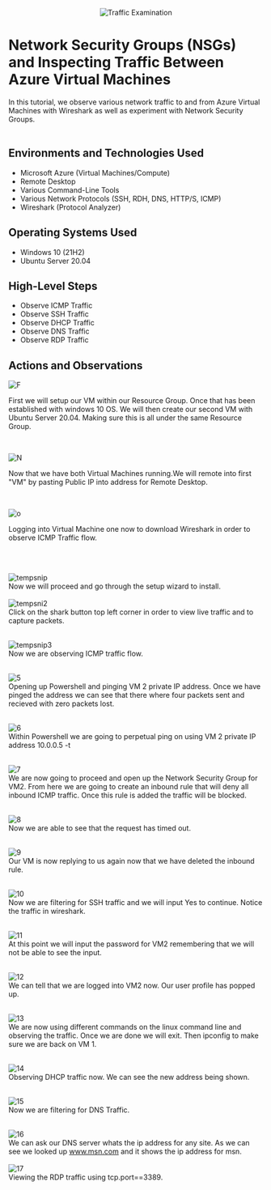 <p align="center">
<img src="https://i.imgur.com/Ua7udoS.png" alt="Traffic Examination"/>
</p>

<h1>Network Security Groups (NSGs) and Inspecting Traffic Between Azure Virtual Machines</h1>
In this tutorial, we observe various network traffic to and from Azure Virtual Machines with Wireshark as well as experiment with Network Security Groups. <br />

<br>

<h2>Environments and Technologies Used</h2>

- Microsoft Azure (Virtual Machines/Compute)
- Remote Desktop
- Various Command-Line Tools
- Various Network Protocols (SSH, RDH, DNS, HTTP/S, ICMP)
- Wireshark (Protocol Analyzer)

<h2>Operating Systems Used </h2>

- Windows 10 (21H2)
- Ubuntu Server 20.04

<h2>High-Level Steps</h2>

- Observe ICMP Traffic
- Observe SSH Traffic
- Observe DHCP Traffic
- Observe DNS Traffic
- Observe RDP Traffic

<h2>Actions and Observations</h2>

<p>

![F](https://github.com/Terry-Jackson/Network-Protocols/assets/155121596/94df29ac-c72c-4bcd-9f4f-8e5bf54f189a)


</p>
<p>
First we will setup our VM within our Resource Group. Once that has been established with windows 10 OS. We will then create our second VM with Ubuntu Server 20.04. Making sure this is all under the same Resource Group.
</p>
<br />

<p>

  ![N](https://github.com/Terry-Jackson/Network-Protocols/assets/155121596/96a39fee-46ab-485d-a66b-80c7580173f8)

</p>
<p>
Now that we have both Virtual Machines running.We will remote into first "VM" by pasting Public IP into address for Remote Desktop.

</p>
<br />

<p>

  ![o](https://github.com/Terry-Jackson/Network-Protocols/assets/155121596/c67282f7-a9d0-48a5-9a49-259a229bc705)
</p>
<p>
Logging into Virtual Machine one now to download Wireshark in order to observe ICMP Traffic flow.
</p>
<br />
<br>

![tempsnip](https://github.com/Terry-Jackson/Network-Protocols/assets/155121596/ea33432c-b2ce-4e49-b334-6e49ab23c6d4)
<br>
Now we will proceed and go through the setup wizard to install.
<br>
<br>
![tempsni2](https://github.com/Terry-Jackson/Network-Protocols/assets/155121596/23f77eaa-b39a-4f12-88ec-fdfcfdeb8af9)
<br>
Click on the shark button top left corner in order to view live traffic and to capture packets.
<br>
<br>

![tempsnip3](https://github.com/Terry-Jackson/Network-Protocols/assets/155121596/6c1f453f-bbb5-4475-a812-f07a50463f8f)
<br>
Now we are observing ICMP traffic flow.
<br>
<br>

![5](https://github.com/Terry-Jackson/Network-Protocols/assets/155121596/9a035cab-3b51-435a-b51c-e3b57e71b44b)
<br>
Opening up Powershell and pinging VM 2 private IP address. Once we have pinged the address we can see that there where four packets sent and recieved with 
zero packets lost.
<br>
<br>

![6](https://github.com/Terry-Jackson/Network-Protocols/assets/155121596/56de7a96-8e01-428f-9019-846dc20687c9)
<br>
Within Powershell we are going to perpetual ping on using VM 2 private IP address 10.0.0.5 -t 
<br>
<br>

![7](https://github.com/Terry-Jackson/Network-Protocols/assets/155121596/7e9a5092-e0b0-4057-892a-6559aa393d7a)
<br>
We are now going to proceed and open up the Network Security Group for VM2. From here we are going to create an inbound rule that will 
deny all inbound ICMP traffic. Once this rule is added the traffic will be blocked.
<br>
<br>

![8](https://github.com/Terry-Jackson/Network-Protocols/assets/155121596/cfb62f7b-3323-4b8e-a7f1-c621bfda9089)
<br>
Now we are able to see that the request has timed out.
<br>
<br>

![9](https://github.com/Terry-Jackson/Network-Protocols/assets/155121596/c4ec10f0-6577-4060-8256-34f49ddfeb2e)
<br>
Our VM is now replying to us again now that we have deleted the inbound rule.
<br>
<br>

![10](https://github.com/Terry-Jackson/Network-Protocols/assets/155121596/e9abfbcf-914c-4083-972f-d5f46c46d4d3)
<br>
Now we are filtering for SSH traffic and we will input Yes to continue. Notice the traffic in wireshark. 
<br>
<br>

![11](https://github.com/Terry-Jackson/Network-Protocols/assets/155121596/12d1104c-21d3-4741-8234-5962c1951942)
<br>
At this point we will input the password for VM2 remembering that we will not be able to see the input.
<br>
<br>

![12](https://github.com/Terry-Jackson/Network-Protocols/assets/155121596/fc9fd588-0c0a-4280-9f0b-2ec87a681935)
<br>
We can tell that we are logged into VM2 now. Our user profile has popped up.
<br>
<br>

![13](https://github.com/Terry-Jackson/Network-Protocols/assets/155121596/1af775db-dd97-4c24-8258-6ecc56c5fb49)
<br>
We are now using different commands on the linux command line and observing the traffic. Once we are done we will exit. Then ipconfig to make sure we are back on VM 1.
<br>
<br>

![14](https://github.com/Terry-Jackson/Network-Protocols/assets/155121596/0f651385-2400-49a0-acab-68ac822502bd)
<br>
Observing DHCP traffic now. We can see the new address being shown.
<br>
<br>

![15](https://github.com/Terry-Jackson/Network-Protocols/assets/155121596/f4e4cf8d-72b3-4757-b9c8-b59fd339826e)
<br>
Now we are filtering for DNS Traffic.
<br>
<br>

![16](https://github.com/Terry-Jackson/Network-Protocols/assets/155121596/0d66dcea-be3c-4d8f-a324-fcbe874879ca)
<br>
We can ask our DNS server whats the ip address for any site. As we can see we looked up www.msn.com and it shows the ip address for msn.
<br>
<br>
![17](https://github.com/Terry-Jackson/Network-Protocols/assets/155121596/ebd0ee48-11b3-446b-9269-49d896eb4ee3)
<br> 
Viewing the RDP traffic using tcp.port==3389.







